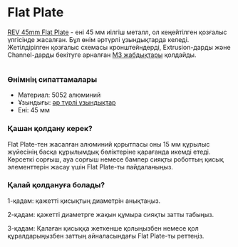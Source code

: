 # Flat Plate

[REV 45mm Flat Plate](https://www.revrobotics.com/competition/ftc/structure/channel/) - ені 45 мм иілгіш металл, ол кеңейтілген қозғалыс үлгісінде жасалған. Бұл өнім әртүрлі ұзындықтарда келеді. Жетілдірілген қозғалыс схемасы кронштейндерді, Extrusion-дарды және Channel-дарды бекітуге арналған [M3 жабдықтары](https://www.revrobotics.com/ftc/hardware/fasteners/) қолдайды.

<figure><img src="https://2589213514-files.gitbook.io/~/files/v0/b/gitbook-legacy-files/o/assets%2F-M5yw0n8IneF5-9ybLjT%2F-MBkHxh52O4mMCVSgPrO%2F-MBkI65d8NPzqk3K4vAI%2FFlat%20Plate%20Pinout.png?alt=media&#x26;token=5ec671f3-c63f-45ee-a555-8b67723ade07" alt=""><figcaption></figcaption></figure>

### Өнімнің сипаттамалары

* Материал: 5052 алюминий
* Ұзындығы: [әр түрлі ұзындықтар](https://www.revrobotics.com/competition/ftc/structure/channel/)
* Ені: 45 мм

### Қашан қолдану керек?

Flat Plate-тен жасалған алюминий қорытпасы оны 15 мм құрылыс жүйесінің басқа құрылымдық бөліктеріне қарағанда икемді етеді. Көрсеткі сорғыш, ауа сорғыш немесе бампер сияқты роботтың қисық элементтерін жасау үшін Flat Plate-ты пайдаланыңыз.

### Қалай қолдануға болады?

1-қадам: қажетті қисықтың диаметрін анықтаңыз.

2-қадам: қажетті диаметрге жақын құмыра сияқты затты табыңыз.

3-қадам: Қалаған қисыққа жеткенше қолыңызбен немесе қол құралдарыңызбен заттың айналасындағы Flat Plate-ты реттеңіз.
